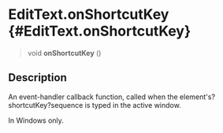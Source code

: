 EditText.onShortcutKey {#EditText.onShortcutKey}
======================

> void **onShortcutKey** ()

Description
-----------

An event-handler callback function, called when the
element\'s?shortcutKey?sequence is typed in the active window.

In Windows only.
